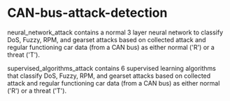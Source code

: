 # CAN-bus-attack-detection
neural_network_attack contains a normal 3 layer neural network to classify DoS, Fuzzy,  RPM, and gearset attacks based on collected attack and regular functioning car data (from a CAN bus) as either normal ('R') or a threat ('T').

supervised_algorithms_attack contains 6 supervised learning algorithms that classify DoS, Fuzzy,  RPM, and gearset attacks based on collected attack and regular functioning car data (from a CAN bus) as either normal ('R') or a threat ('T').
